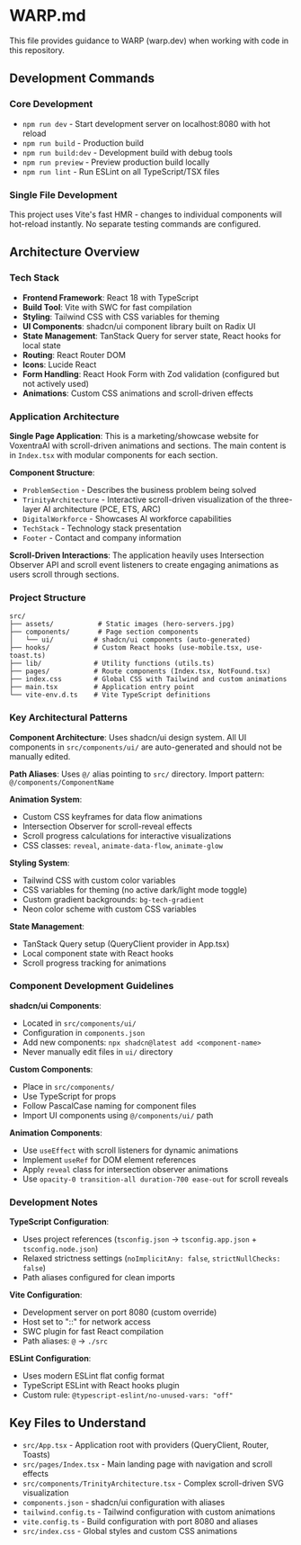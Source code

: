 # WARP.md

This file provides guidance to WARP (warp.dev) when working with code in this repository.

## Development Commands

### Core Development
- `npm run dev` - Start development server on localhost:8080 with hot reload
- `npm run build` - Production build
- `npm run build:dev` - Development build with debug tools
- `npm run preview` - Preview production build locally
- `npm run lint` - Run ESLint on all TypeScript/TSX files

### Single File Development
This project uses Vite's fast HMR - changes to individual components will hot-reload instantly. No separate testing commands are configured.

## Architecture Overview

### Tech Stack
- **Frontend Framework**: React 18 with TypeScript
- **Build Tool**: Vite with SWC for fast compilation
- **Styling**: Tailwind CSS with CSS variables for theming
- **UI Components**: shadcn/ui component library built on Radix UI
- **State Management**: TanStack Query for server state, React hooks for local state
- **Routing**: React Router DOM
- **Icons**: Lucide React
- **Form Handling**: React Hook Form with Zod validation (configured but not actively used)
- **Animations**: Custom CSS animations and scroll-driven effects

### Application Architecture

**Single Page Application**: This is a marketing/showcase website for VoxentraAI with scroll-driven animations and sections. The main content is in `Index.tsx` with modular components for each section.

**Component Structure**:
- `ProblemSection` - Describes the business problem being solved
- `TrinityArchitecture` - Interactive scroll-driven visualization of the three-layer AI architecture (PCE, ETS, ARC)
- `DigitalWorkforce` - Showcases AI workforce capabilities
- `TechStack` - Technology stack presentation
- `Footer` - Contact and company information

**Scroll-Driven Interactions**: The application heavily uses Intersection Observer API and scroll event listeners to create engaging animations as users scroll through sections.

### Project Structure
```
src/
├── assets/           # Static images (hero-servers.jpg)
├── components/       # Page section components
│   └── ui/          # shadcn/ui components (auto-generated)
├── hooks/           # Custom React hooks (use-mobile.tsx, use-toast.ts)
├── lib/             # Utility functions (utils.ts)
├── pages/           # Route components (Index.tsx, NotFound.tsx)
├── index.css        # Global CSS with Tailwind and custom animations
├── main.tsx         # Application entry point
└── vite-env.d.ts    # Vite TypeScript definitions
```

### Key Architectural Patterns

**Component Architecture**: Uses shadcn/ui design system. All UI components in `src/components/ui/` are auto-generated and should not be manually edited.

**Path Aliases**: Uses `@/` alias pointing to `src/` directory. Import pattern: `@/components/ComponentName`

**Animation System**: 
- Custom CSS keyframes for data flow animations
- Intersection Observer for scroll-reveal effects
- Scroll progress calculations for interactive visualizations
- CSS classes: `reveal`, `animate-data-flow`, `animate-glow`

**Styling System**: 
- Tailwind CSS with custom color variables
- CSS variables for theming (no active dark/light mode toggle)
- Custom gradient backgrounds: `bg-tech-gradient`
- Neon color scheme with custom CSS variables

**State Management**:
- TanStack Query setup (QueryClient provider in App.tsx)
- Local component state with React hooks
- Scroll progress tracking for animations

### Component Development Guidelines

**shadcn/ui Components**: 
- Located in `src/components/ui/`
- Configuration in `components.json`
- Add new components: `npx shadcn@latest add <component-name>`
- Never manually edit files in `ui/` directory

**Custom Components**: 
- Place in `src/components/`
- Use TypeScript for props
- Follow PascalCase naming for component files
- Import UI components using `@/components/ui/` path

**Animation Components**:
- Use `useEffect` with scroll listeners for dynamic animations
- Implement `useRef` for DOM element references
- Apply `reveal` class for intersection observer animations
- Use `opacity-0 transition-all duration-700 ease-out` for scroll reveals

### Development Notes

**TypeScript Configuration**: 
- Uses project references (`tsconfig.json` -> `tsconfig.app.json` + `tsconfig.node.json`)
- Relaxed strictness settings (`noImplicitAny: false`, `strictNullChecks: false`)
- Path aliases configured for clean imports

**Vite Configuration**: 
- Development server on port 8080 (custom override)
- Host set to "::" for network access
- SWC plugin for fast React compilation
- Path aliases: `@` -> `./src`

**ESLint Configuration**:
- Uses modern ESLint flat config format
- TypeScript ESLint with React hooks plugin
- Custom rule: `@typescript-eslint/no-unused-vars: "off"`

## Key Files to Understand

- `src/App.tsx` - Application root with providers (QueryClient, Router, Toasts)
- `src/pages/Index.tsx` - Main landing page with navigation and scroll effects
- `src/components/TrinityArchitecture.tsx` - Complex scroll-driven SVG visualization
- `components.json` - shadcn/ui configuration with aliases
- `tailwind.config.ts` - Tailwind configuration with custom animations
- `vite.config.ts` - Build configuration with port 8080 and aliases
- `src/index.css` - Global styles and custom CSS animations

